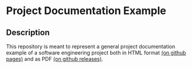 # Project Documentation Example

## Description

This repository is meant to represent a general project documentation example of a software engineering project both in HTML format [(on github pages)](https://memergamer.github.io/ProjectDocumentationExample/) and as PDF [(on github releases)](https://github.com/MemerGamer/ProjectDocumentationExample/releases).
